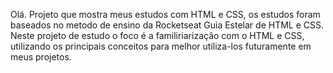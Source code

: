 Olá. 
Projeto que mostra meus estudos com HTML e CSS, os estudos foram baseados no metodo de ensino da Rocketseat Guia Estelar de HTML e CSS.
Neste projeto de estudo o foco é a familiriarização com o HTML e CSS, utilizando os principais conceitos para melhor utiliza-los futuramente em meus projetos. 
